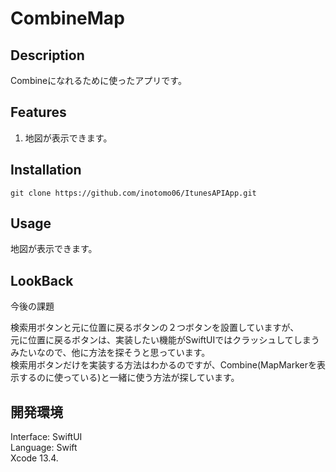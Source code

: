 # CombineMap

## Description
Combineになれるために使ったアプリです。  
  
## Features
1. 地図が表示できます。  

## Installation
`git clone https://github.com/inotomo06/ItunesAPIApp.git`


## Usage
地図が表示できます。  


## LookBack
今後の課題  
  
検索用ボタンと元に位置に戻るボタンの２つボタンを設置していますが、  
元に位置に戻るボタンは、実装したい機能がSwiftUIではクラッシュしてしまうみたいなので、他に方法を探そうと思っています。  
検索用ボタンだけを実装する方法はわかるのですが、Combine(MapMarkerを表示するのに使っている)と一緒に使う方法が探しています。

## 開発環境
Interface: SwiftUI  
Language: Swift  
Xcode 13.4.
